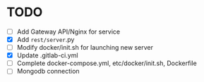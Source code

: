 # TODO

- [ ] Add Gateway API/Nginx for service 
- [X] Add `rest/server`.py
- [ ] Modify docker/init.sh for launching new server
- [X] Update .gitlab-ci.yml
- [ ] Complete docker-compose.yml, etc/docker/init.sh, Dockerfile
- [ ] Mongodb connection
